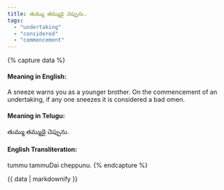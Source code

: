 ```yaml
---
title: తుమ్ము తమ్ముడై చెప్పును.
tags:
  - "undertaking"
  - "considered"
  - "commencement"
---
```


{% capture data %}
#### Meaning in English:
A sneeze warns you as a younger brother.
On the commencement of an undertaking, if any one sneezes it is considered a bad omen.

#### Meaning in Telugu:
తుమ్ము తమ్ముడై చెప్పును.

#### English Transliteration:
tummu tammuDai cheppunu.
{% endcapture %}

<div class="notice">{{ data | markdownify }}</div>


